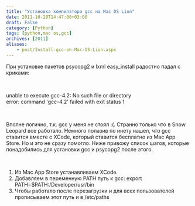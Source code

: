 ```yaml
---
title: "Установка компилятора gcc на Mac OS Lion"
date: 2011-10-28T14:47:00+03:00
draft: False
category: [Python]
tags: [python,mac os,gcc]
archives: [2011]
aliases:
    - post/Install-gcc-on-Mac-OS-Lion.aspx
---
```



При установке пакетов psycopg2 и lxml easy_install радостно падал с криками:

 

unable to execute gcc-4.2: No such file or directory<br />error: command 'gcc-4.2' failed with exit status 1

 

Вполне логично, т.к. gcc у меня не стоял :(. Странно только что в Snow Leopard все работало. Немного полазив по инету нашел, что gcc ставится вместе с XCode, который ставится бесплатно из Mac App Store. Но и это не сразу помогло. Ниже привожу список шагов, которые понадобились для установки gcc и psycopg2 после этого.

 

1. Из Mac App Store устанавливаем XCode.
1. Добавляем в переменную PATH путь к gcc: export PATH=$PATH:/Developer/usr/bin
1. Чтобы работало после перезагрузки и для всех пользователей прописываем этот путь и в /etc/paths

 

